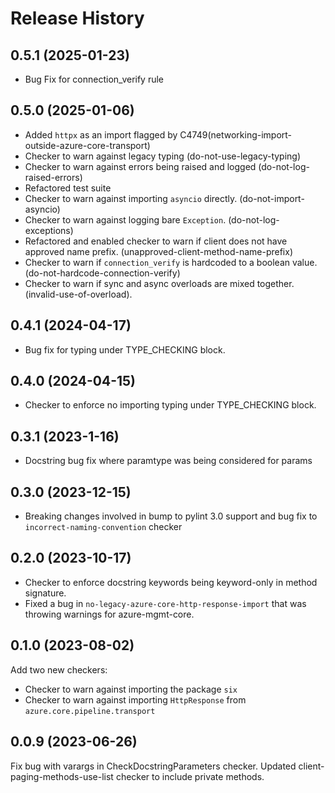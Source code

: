 # Release History

## 0.5.1 (2025-01-23)

- Bug Fix for connection_verify rule

## 0.5.0 (2025-01-06)

- Added `httpx` as an import flagged by C4749(networking-import-outside-azure-core-transport)
- Checker to warn against legacy typing (do-not-use-legacy-typing)
- Checker to warn against errors being raised and logged (do-not-log-raised-errors)
- Refactored test suite
- Checker to warn against importing `asyncio` directly. (do-not-import-asyncio)
- Checker to warn against logging bare `Exception`. (do-not-log-exceptions)
- Refactored and enabled checker to warn if client does not have approved name prefix. (unapproved-client-method-name-prefix)
- Checker to warn if `connection_verify` is hardcoded to a boolean value. (do-not-hardcode-connection-verify)
- Checker to warn if sync and async overloads are mixed together. (invalid-use-of-overload).


## 0.4.1 (2024-04-17)

- Bug fix for typing under TYPE_CHECKING block.

## 0.4.0 (2024-04-15)

- Checker to enforce no importing typing under TYPE_CHECKING block.

## 0.3.1 (2023-1-16)

- Docstring bug fix where paramtype was being considered for params

## 0.3.0 (2023-12-15)

- Breaking changes involved in bump to pylint 3.0 support and bug fix to `incorrect-naming-convention` checker

## 0.2.0 (2023-10-17)

- Checker to enforce docstring keywords being keyword-only in method signature.
- Fixed a bug in `no-legacy-azure-core-http-response-import` that was throwing warnings for azure-mgmt-core.

## 0.1.0 (2023-08-02)

Add two new checkers:
- Checker to warn against importing the package `six`
- Checker to warn against importing `HttpResponse` from `azure.core.pipeline.transport` 

## 0.0.9 (2023-06-26)
Fix bug with varargs in CheckDocstringParameters checker.
Updated client-paging-methods-use-list checker to include private methods.